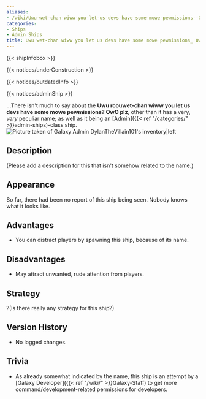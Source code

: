 ```yaml
---
aliases:
- /wiki/Uwu-wet-chan-wiww-you-let-us-devs-have-some-mowe-pewmissions--OwO-plz
categories:
- Ships
- Admin Ships
title: Uwu wet-chan wiww you let us devs have some mowe pewmissions_ OwO plz
---  
```


{{< shipInfobox >}}   

{{< notices/underConstruction >}}   

{{< notices/outdatedInfo >}}   

{{< notices/adminShip >}} 

...There isn't much to say about the **Uwu rcouwet-chan wiww you let us devs have some mowe pewmissions? OwO plz**, other than it has a very, _very_ peculiar name; as well as it being an [Admin]({{< ref "/categories/" >}}admin-ships)-class ship.  ![Picture taken of Galaxy Admin DylanTheVillain101's
inventory|left](Untitleddadad.png "Picture taken of Galaxy Admin DylanTheVillain101's inventory|left")

## Description

(Please add a description for this that isn't somehow related to the name.)

## Appearance

So far, there had been no report of this ship being seen. Nobody knows what it looks like.

## Advantages

- You can distract players by spawning this ship, because of its name.

## Disadvantages

- May attract unwanted, rude attention from players.

## Strategy

?(Is there really any strategy for this ship?)

## Version History 

- No logged changes.

## Trivia

- As already somewhat indicated by the name, this ship is an attempt by a [Galaxy Developer]({{< ref "/wiki/" >}}Galaxy-Staff) to get more command/development-related permissions for developers.